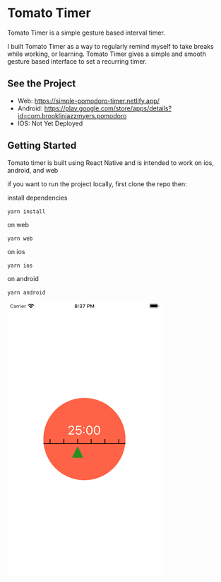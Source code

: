 # Tomato Timer

Tomato Timer is a simple gesture based interval timer.

I built Tomato Timer as a way to regularly remind myself to take breaks while working, or learning.
Tomato Timer gives a simple and smooth gesture based interface to set a recurring timer.

## See the Project
- Web: https://simple-pomodoro-timer.netlify.app/
- Android: https://play.google.com/store/apps/details?id=com.brooklinjazzmyers.pomodoro
- IOS: Not Yet Deployed

## Getting Started
Tomato timer is built using React Native and is intended to work on ios, android, and web

if you want to run the project locally, first clone the repo then:

install dependencies
```
yarn install
```

on web
```
yarn web
```

on ios
```
yarn ios
```

on android
```
yarn android
```

![](./docs/app_demo.webp)